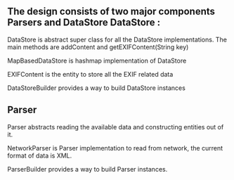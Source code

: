The design consists of two major components Parsers and DataStore
DataStore :
---------
 DataStore is abstract super class for all the DataStore implementations. The main methods are addContent and getEXIFContent(String key)
 
 MapBasedDataStore is hashmap implementation of DataStore
 
 EXIFContent is the entity to store all the EXIF related data
 
 DataStoreBuilder provides a way to build DataStore instances

Parser
------
 Parser abstracts reading the available data and constructing entities out of it.
 
 NetworkParser is Parser implementation to read from network, the current format of data is XML.
 
 ParserBuilder provides a way to build Parser instances.

